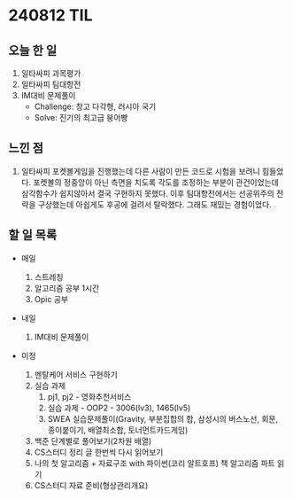 # 240812 TIL

## 오늘 한 일
1. 일타싸피 과목평가
2. 일타싸피 팀대항전
3. IM대비 문제풀이
    - Challenge: 창고 다각형, 러시아 국기
    - Solve: 진기의 최고급 붕어빵


## 느낀 점
1. 일타싸피 포켓볼게임을 진행했는데 다른 사람이 만든 코드로 시험을 보려니 힘들었다. 포켓볼의 정중앙이 아닌 측면을 치도록 각도를 조정하는 부분이 관건이었는데 삼각함수가 쉽지않아서 결국 구현하지 못했다. 이후 팀대항전에서는 선공위주의 전략을 구상했는데 아쉽게도 후공에 걸려서 탈락했다. 그래도 재밌는 경험이었다.

## 할 일 목록
 - 매일
    1. 스트레칭
    2. 알고리즘 공부 1시간
    3. Opic 공부

 - 내일
    1. IM대비 문제풀이

 - 미정
    1. 멘탈케어 서비스 구현하기
    2. 실습 과제
        1. pj1, pj2 - 영화추천서비스
        2. 실습 과제 - OOP2 - 3006(lv3), 1465(lv5)
        3. SWEA 실습문제풀이(Gravity, 부분집합의 합, 삼성시의 버스노선, 회문,  종이붙이기, 배열최소합, 토너먼트카드게임)
    3. 백준 단계별로 풀어보기(2차원 배열)
    4. CS스터디 정리 글 한번씩 다시 읽어보기
    5. 나의 첫 알고리즘 + 자료구조 with 파이썬(코리 알트호프) 책 알고리즘 파트 읽기
    6. CS스터디 자료 준비(형상관리개요)
